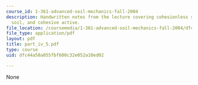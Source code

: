 ```yaml
---
course_id: 1-361-advanced-soil-mechanics-fall-2004
description: Handwritten notes from the lecture covering cohesionless soil, cohesive
  soil, and cohesive active.
file_location: /coursemedia/1-361-advanced-soil-mechanics-fall-2004/dfc44a58a055fbf600c32e052a10ed02_part_iv_5.pdf
file_type: application/pdf
layout: pdf
title: part_iv_5.pdf
type: course
uid: dfc44a58a055fbf600c32e052a10ed02

---
```

None